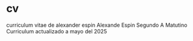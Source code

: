 # cv
curriculum vitae de alexander espin
Alexande Espin
Segundo A Matutino 
Curriculum actualizado a mayo del 2025
